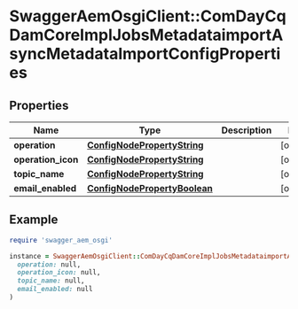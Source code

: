 # SwaggerAemOsgiClient::ComDayCqDamCoreImplJobsMetadataimportAsyncMetadataImportConfigProperties

## Properties

| Name | Type | Description | Notes |
| ---- | ---- | ----------- | ----- |
| **operation** | [**ConfigNodePropertyString**](ConfigNodePropertyString.md) |  | [optional] |
| **operation_icon** | [**ConfigNodePropertyString**](ConfigNodePropertyString.md) |  | [optional] |
| **topic_name** | [**ConfigNodePropertyString**](ConfigNodePropertyString.md) |  | [optional] |
| **email_enabled** | [**ConfigNodePropertyBoolean**](ConfigNodePropertyBoolean.md) |  | [optional] |

## Example

```ruby
require 'swagger_aem_osgi'

instance = SwaggerAemOsgiClient::ComDayCqDamCoreImplJobsMetadataimportAsyncMetadataImportConfigProperties.new(
  operation: null,
  operation_icon: null,
  topic_name: null,
  email_enabled: null
)
```

